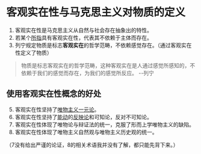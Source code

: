 # 客观实在性与马克思主义对物质的定义
1. 客观实在性是马克思主义从自然与社会存在抽象出的特性。
2. 若某个[所指](基本哲学术语)具有客观实在性，代表其不依赖于主体而存在。
3. 列宁规定物质是标志**客观实在**的哲学范畴，不依赖感觉存在。（通过客观实在性定义了物质）

> 物质是标志客观实在的哲学范畴，这种客观实在是人通过感觉所感知的，不依赖于我们的感觉而存在，为我们的感觉所反应。 --列宁

## 使用客观实在性概念的好处
5. 客观实在性坚持了[唯物主义一元论](基本哲学术语)。
6. 客观实在性坚持了[能动](基本哲学术语)的[反映论](基本哲学术语)和可知论，反对不可知论。
7. 客观实在性体现了唯物论与辩证法的统一，克服了形而上学唯物主义的缺陷。
8. 客观实在性体现了唯物主义自然观与唯物主义历史观的统一。

（7没有给出严谨的论证，8的相关术语我并没有了解，都只能先背下来。）

